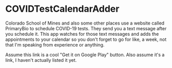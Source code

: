 # COVIDTestCalendarAdder

Colorado School of Mines and also some other places use a website called PrimaryBio to schedule COVID-19 tests. They send you a text message after you schedule it. This app watches for those text messages and adds the appointments to your calendar so you don't forget to go for like, a week, not that I'm speaking from experience or anything.

Assume this link is a cool "Get it on Google Play" button. Also assume it's a link, I haven't actually listed it yet.
